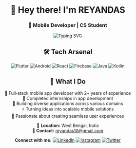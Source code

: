 <div align="center">

# 👋 Hey there! I'm REYANDAS
### 🚀 Mobile Developer | CS Student

<img src="https://readme-typing-svg.herokuapp.com?font=Fira+Code&pause=1000&color=36BCF7&center=true&vCenter=true&width=435&lines=Flutter+Developer;Android+Enthusiast;Fintech+Solutions+Builder;Always+Learning+New+Things!" alt="Typing SVG" />

## 🛠️ Tech Arsenal
![Flutter](https://img.shields.io/badge/Flutter-%2302569B.svg?style=for-the-badge&logo=Flutter&logoColor=white)
![Android](https://img.shields.io/badge/Android-3DDC84?style=for-the-badge&logo=android&logoColor=white)
![React](https://img.shields.io/badge/React-%2320232a.svg?style=for-the-badge&logo=react&logoColor=%2361DAFB)
![Firebase](https://img.shields.io/badge/Firebase-039BE5?style=for-the-badge&logo=Firebase&logoColor=white)
![Java](https://img.shields.io/badge/Java-%23ED8B00.svg?style=for-the-badge&logo=java&logoColor=white)
![Kotlin](https://img.shields.io/badge/Kotlin-%230095D5.svg?style=for-the-badge&logo=kotlin&logoColor=white)

## 💼 What I Do
📱 Full-stack mobile app developer with 2+ years of experience  
💼 Completed internships in app development  
🚀 Building diverse applications across various domains  
⚡ Turning ideas into scalable mobile solutions  
🎯 Passionate about creating seamless user experiences 

📍 **Location:** West Bengal, India  
📧 **Contact:** reyandas10@gmail.com  

**Connect with me:**
[![LinkedIn](https://img.shields.io/badge/LinkedIn-%230077B5.svg?style=for-the-badge&logo=linkedin&logoColor=white)](https://www.linkedin.com/in/reyan-das-1533b4276)
[![Instagram](https://img.shields.io/badge/Instagram-%23E4405F.svg?style=for-the-badge&logo=Instagram&logoColor=white)](https://www.instagram.com/reyan_.x1?igsh=ZWQzZmFia2M3NHFm)
[![Twitter](https://img.shields.io/badge/Twitter-%231DA1F2.svg?style=for-the-badge&logo=Twitter&logoColor=white)](https://x.com/D3vil_RDX?t=oznDMW4-45r5YyG7WK4a9Q&s=09)

</div>
